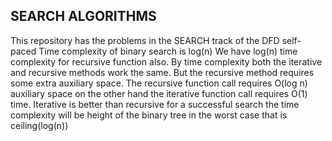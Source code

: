 ## SEARCH ALGORITHMS

This repository has the problems in the SEARCH track of the DFD self-paced
Time complexity of binary search is log(n)
We have log(n) time complexity for recursive function also.
By time complexity both the iterative and recursive methods work the same.
But the recursive method requires some extra auxiliary space.
The recursive function call requires O(log n) auxiliary space on the other hand the iterative
function call requires O(1) time.
Iterative is better than recursive
for a successful search the time complexity will be height of the binary tree in the worst
case that is ceiling(log(n))
